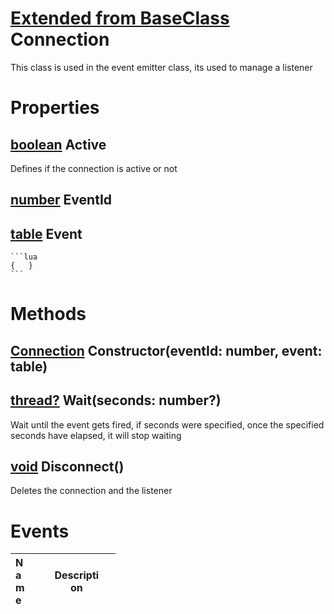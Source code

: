 # [Extended from BaseClass](BaseClass.md) Connection 
This class is used in the event emitter class, its used to manage a listener
	 
# Properties

## [boolean](boolean.md) Active
Defines if the connection is active or not

## [number](number.md) EventId

## [table](table.md) Event 
 
	```lua 
	{ 	} 
	```


# Methods

## [Connection](Connection.md) Constructor(eventId: number, event: table) 
 
## [thread?](https://create.roblox.com/docs/reference/engine/libraries/coroutine) Wait(seconds: number?) 
 Wait until the event gets fired, if seconds were specified, once the specified seconds have elapsed, it will stop waiting
	
## [void](https://create.roblox.com/docs/scripting/luau/nil) Disconnect() 
 Deletes the connection and the listener
	

# Events
|<div style="width:20%; max-size: 20%">Name</div>|<div style="width:80%; max-size: 80%">Description</div>|
|---|---|



